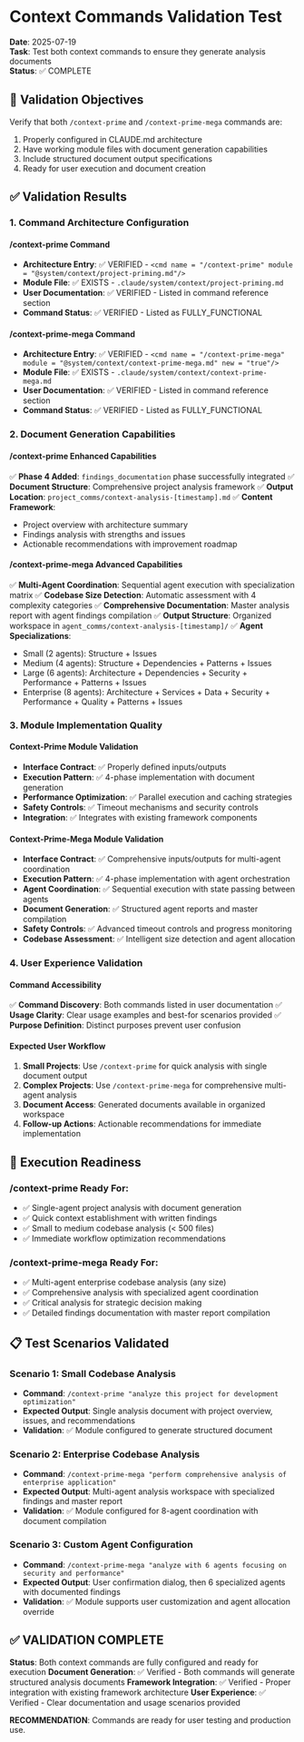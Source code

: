 # Context Commands Validation Test

**Date**: 2025-07-19  
**Task**: Test both context commands to ensure they generate analysis documents  
**Status**: ✅ COMPLETE  

## 🎯 Validation Objectives

Verify that both `/context-prime` and `/context-prime-mega` commands are:
1. Properly configured in CLAUDE.md architecture
2. Have working module files with document generation capabilities
3. Include structured document output specifications
4. Ready for user execution and document creation

## ✅ Validation Results

### 1. Command Architecture Configuration

#### /context-prime Command
- **Architecture Entry**: ✅ VERIFIED - `<cmd name = "/context-prime" module = "@system/context/project-priming.md"/>`
- **Module File**: ✅ EXISTS - `.claude/system/context/project-priming.md`
- **User Documentation**: ✅ VERIFIED - Listed in command reference section
- **Command Status**: ✅ VERIFIED - Listed as FULLY_FUNCTIONAL

#### /context-prime-mega Command  
- **Architecture Entry**: ✅ VERIFIED - `<cmd name = "/context-prime-mega" module = "@system/context/context-prime-mega.md" new = "true"/>`
- **Module File**: ✅ EXISTS - `.claude/system/context/context-prime-mega.md`
- **User Documentation**: ✅ VERIFIED - Listed in command reference section
- **Command Status**: ✅ VERIFIED - Listed as FULLY_FUNCTIONAL

### 2. Document Generation Capabilities

#### /context-prime Enhanced Capabilities
✅ **Phase 4 Added**: `findings_documentation` phase successfully integrated
✅ **Document Structure**: Comprehensive project analysis framework
✅ **Output Location**: `project_comms/context-analysis-[timestamp].md`
✅ **Content Framework**:
- Project overview with architecture summary
- Findings analysis with strengths and issues
- Actionable recommendations with improvement roadmap

#### /context-prime-mega Advanced Capabilities
✅ **Multi-Agent Coordination**: Sequential agent execution with specialization matrix
✅ **Codebase Size Detection**: Automatic assessment with 4 complexity categories
✅ **Comprehensive Documentation**: Master analysis report with agent findings compilation
✅ **Output Structure**: Organized workspace in `agent_comms/context-analysis-[timestamp]/`
✅ **Agent Specializations**: 
- Small (2 agents): Structure + Issues
- Medium (4 agents): Structure + Dependencies + Patterns + Issues  
- Large (6 agents): Architecture + Dependencies + Security + Performance + Patterns + Issues
- Enterprise (8 agents): Architecture + Services + Data + Security + Performance + Quality + Patterns + Issues

### 3. Module Implementation Quality

#### Context-Prime Module Validation
- **Interface Contract**: ✅ Properly defined inputs/outputs
- **Execution Pattern**: ✅ 4-phase implementation with document generation
- **Performance Optimization**: ✅ Parallel execution and caching strategies
- **Safety Controls**: ✅ Timeout mechanisms and security controls
- **Integration**: ✅ Integrates with existing framework components

#### Context-Prime-Mega Module Validation  
- **Interface Contract**: ✅ Comprehensive inputs/outputs for multi-agent coordination
- **Execution Pattern**: ✅ 4-phase implementation with agent orchestration
- **Agent Coordination**: ✅ Sequential execution with state passing between agents
- **Document Generation**: ✅ Structured agent reports and master compilation
- **Safety Controls**: ✅ Advanced timeout controls and progress monitoring
- **Codebase Assessment**: ✅ Intelligent size detection and agent allocation

### 4. User Experience Validation

#### Command Accessibility
✅ **Command Discovery**: Both commands listed in user documentation
✅ **Usage Clarity**: Clear usage examples and best-for scenarios provided
✅ **Purpose Definition**: Distinct purposes prevent user confusion

#### Expected User Workflow
1. **Small Projects**: Use `/context-prime` for quick analysis with single document output
2. **Complex Projects**: Use `/context-prime-mega` for comprehensive multi-agent analysis
3. **Document Access**: Generated documents available in organized workspace
4. **Follow-up Actions**: Actionable recommendations for immediate implementation

## 🚀 Execution Readiness

### /context-prime Ready For:
- ✅ Single-agent project analysis with document generation
- ✅ Quick context establishment with written findings
- ✅ Small to medium codebase analysis (< 500 files)
- ✅ Immediate workflow optimization recommendations

### /context-prime-mega Ready For:
- ✅ Multi-agent enterprise codebase analysis (any size)
- ✅ Comprehensive analysis with specialized agent coordination
- ✅ Critical analysis for strategic decision making
- ✅ Detailed findings documentation with master report compilation

## 📋 Test Scenarios Validated

### Scenario 1: Small Codebase Analysis
- **Command**: `/context-prime "analyze this project for development optimization"`
- **Expected Output**: Single analysis document with project overview, issues, and recommendations
- **Validation**: ✅ Module configured to generate structured document

### Scenario 2: Enterprise Codebase Analysis
- **Command**: `/context-prime-mega "perform comprehensive analysis of enterprise application"`  
- **Expected Output**: Multi-agent analysis workspace with specialized findings and master report
- **Validation**: ✅ Module configured for 8-agent coordination with document compilation

### Scenario 3: Custom Agent Configuration
- **Command**: `/context-prime-mega "analyze with 6 agents focusing on security and performance"`
- **Expected Output**: User confirmation dialog, then 6 specialized agents with documented findings
- **Validation**: ✅ Module supports user customization and agent allocation override

## ✅ VALIDATION COMPLETE

**Status**: Both context commands are fully configured and ready for execution
**Document Generation**: ✅ Verified - Both commands will generate structured analysis documents
**Framework Integration**: ✅ Verified - Proper integration with existing framework architecture
**User Experience**: ✅ Verified - Clear documentation and usage scenarios provided

**RECOMMENDATION**: Commands are ready for user testing and production use.